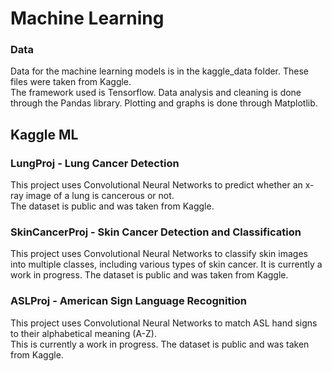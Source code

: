 # Machine Learning

### Data
Data for the machine learning models is in the kaggle_data folder. These files were taken from Kaggle.  
The framework used is Tensorflow. Data analysis and cleaning is done through the Pandas library. Plotting and graphs is done through Matplotlib.

## Kaggle ML
### LungProj - Lung Cancer Detection
This project uses Convolutional Neural Networks to predict whether an x-ray image of a lung is cancerous or not.  
The dataset is public and was taken from Kaggle.

### SkinCancerProj - Skin Cancer Detection and Classification
This project uses Convolutional Neural Networks to classify skin images into multiple classes, including various types of skin cancer.
It is currently a work in progress.
The dataset is public and was taken from Kaggle.

### ASLProj - American Sign Language Recognition
This project uses Convolutional Neural Networks to match ASL hand signs to their alphabetical meaning (A-Z).  
This is currently a work in progress.
The dataset is public and was taken from Kaggle.

